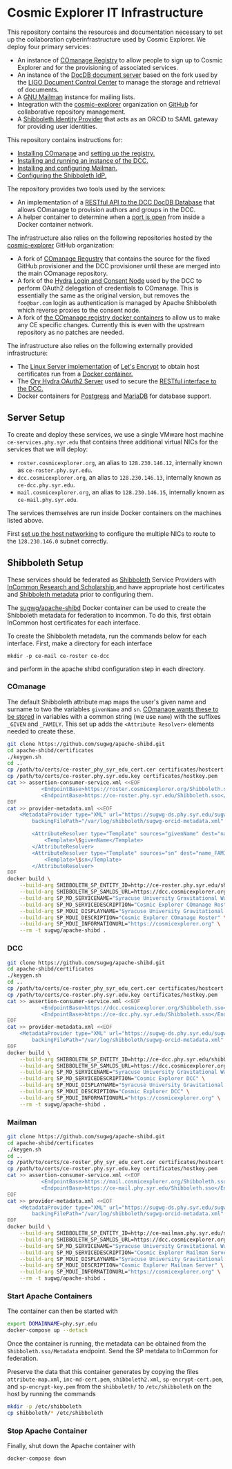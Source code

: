 # Cosmic Explorer IT Infrastructure

This repository contains the resources and documentation necessary to set up
the collaboration cyberinfrastructure used by Cosmic Explorer. We deploy four
primary services:

 * An instance of [COmanage Registry](https://www.internet2.edu/products-services/trust-identity/comanage/) to allow people to sign up to Cosmic Explorer and for the provisioning of associated services.
 * An instance of the [DocDB document server](http://docdb-v.sourceforge.net/) based on the fork used by the [LIGO Document Control Center](https://dcc.ligo.org/) to manage the storage and retrieval of documents.
 * A [GNU Mailman](https://list.org/) instance for mailing lists.
 * Integration with the [cosmic-explorer](https://github.com/cosmic-explorer) organization on [GitHub](https://github.com/) for collaborative repository management.
 * A [Shibboleth Identity Provider](https://www.shibboleth.net/products/identity-provider/) that acts as an ORCiD to SAML gateway for providing user identities.

This repository contains instructions for:

 * [Installing COmanage](https://github.com/cosmic-explorer/ce-it-infrastructure/blob/master/roster) and [setting up the registry.](https://github.com/cosmic-explorer/ce-it-infrastructure/blob/master/roster/doc)
 * [Installing and running an instance of the DCC.](https://github.com/cosmic-explorer/ce-it-infrastructure/blob/master/dcc)
 * [Installing and configuring Mailman.](https://github.com/cosmic-explorer/ce-it-infrastructure/blob/master/mail)
 * [Configuring the Shibboleth IdP.](https://github.com/duncan-brown/ce-it-infrastructure/tree/master/idp)

The repository provides two tools used by the services:

 * An implementation of a [RESTful API to the DCC DocDB Database](https://github.com/cosmic-explorer/ce-it-infrastructure/tree/master/rest-dcc) that allows COmanage to provision authors and groups in the DCC.
 * A helper container to determine when a [port is open](https://github.com/cosmic-explorer/ce-it-infrastructure/tree/master/wait-port) from inside a Docker container network.

The infrastructure also relies on the following repositories hosted by the [cosmic-explorer](https://github.com/cosmic-explorer) GitHub organization:

 * A fork of [COmanage Regustry](https://github.com/cosmic-explorer/comanage-registry) that contains the source for the fixed GitHub provisioner and the DCC provisioner until these are merged into the main COmanage repository.
 * A fork of the [Hydra Login and Consent Node](https://github.com/cosmic-explorer/hydra-login-consent-node) used by the DCC to perform OAuth2 delegation of credentials to COmanage. This is essentially the same as the original version, but removes the `foo@bar.com` login as authentication is managed by Apache Shibboleth which reverse proxies to the consent node.
 * A fork of [the COmanage registry docker containers](https://github.com/cosmic-explorer/comanage-registry-docker) to allow us to make any CE specific changes. Currently this is even with the upstream repository as no patches are needed.

The infrastructure also relies on the following externally provided infrastructure:

 * The [Linux Server implementation](https://github.com/linuxserver/docker-letsencrypt) of [Let's Encrypt](https://letsencrypt.org/) to obtain host certificates run from a [Docker container.](https://hub.docker.com/r/linuxserver/letsencrypt/)
 * The [Ory Hydra OAuth2 Server](https://github.com/ory/hydra) used to secure the [RESTful interface to the DCC.](https://github.com/cosmic-explorer/ce-it-infrastructure/tree/master/rest-dcc)
 * Docker containers for [Postgress](https://hub.docker.com/_/postgres) and [MariaDB](https://hub.docker.com/_/mariadb) for database support.

## Server Setup

To create and deploy these services, we use a single VMware host machine `ce-services.phy.syr.edu` that contains three additional virtual NICs for the services that we will deploy:

 * `roster.cosmicexplorer.org`, an alias to `128.230.146.12`, internally known as `ce-roster.phy.syr.edu`.
 * `dcc.cosmicexplorer.org`, an alias to `128.230.146.13`, internally known as `ce-dcc.phy.syr.edu`.
 * `mail.cosmicexplorer.org`, an alias to `128.230.146.15`, internally known as `ce-mail.phy.syr.edu`.

The services themselves are run inside Docker containers on the machines listed above.

First [set up the host networking](https://github.com/cosmic-explorer/ce-it-infrastructure/blob/master/etc/README.md) to configure the multiple NICs to route to the `128.230.146.0` subnet correctly.

## Shibboleth Setup

These services should be federated as [Shibboleth](https://www.internet2.edu/products-services/trust-identity/shibboleth/) Service Providers with [InCommon Research and Scholarship ](https://www.incommon.org/federation/research-and-scholarship/) and have appropriate host certificates and [Shibboleth metadata](https://spaces.at.internet2.edu/display/InCFederation/Research+and+Scholarship+for+SPs) prior to configuring them.

The [sugwg/apache-shibd](https://github.com/sugwg/apache-shibd) Docker container can be used to create the Shibboleth metadata for federation to incommon. To do this, first obtain InCommon host certificates for each interface.

To create the Shibboleth metadata, run the commands below for each interface. First, make a directory for each interface
```
mkdir -p ce-mail ce-roster ce-dcc
```
and perform in the apache shibd configuration step in each directory.

### COmanage

The default Shibboleth attribute map maps the user's given 
name and surname to two the variables `givenName` and `sn`. [COmanage wants these to be
stored](https://spaces.at.internet2.edu/display/COmanage/Consuming+External+Attributes+via+Web+Server+Environment+Variables#ConsumingExternalAttributesviaWebServerEnvironmentVariables-PopulatingDefaultValuesDuringEnrollment)
in variables with a common string (we use `name`) with the suffixes `_GIVEN` and `_FAMILY`.
This set up adds the `<Attribute Resolver>` elements needed to create these.

```sh
git clone https://github.com/sugwg/apache-shibd.git
cd apache-shibd/certificates
./keygen.sh
cd ..
cp /path/to/certs/ce-roster_phy_syr_edu_cert.cer certificates/hostcert.pem
cp /path/to/certs/ce-roster.phy.syr.edu.key certificates/hostkey.pem
cat >> assertion-consumer-service.xml <<EOF
	       <EndpointBase>https://roster.cosmicexplorer.org/Shibboleth.sso</EndpointBase>
           <EndpointBase>https://ce-roster.phy.syr.edu/Shibboleth.sso</EndpointBase>
EOF
cat >> provider-metadata.xml <<EOF
	<MetadataProvider type="XML" url="https://sugwg-ds.phy.syr.edu/sugwg-orcid-metadata.xml"
        backingFilePath="/var/log/shibboleth/sugwg-orcid-metadata.xml" reloadInterval="82800" legacyOrgNames="true"/>

        <AttributeResolver type="Template" sources="givenName" dest="name_GIVEN">
            <Template>\$givenName</Template>
        </AttributeResolver>
        <AttributeResolver type="Template" sources="sn" dest="name_FAMILY">
            <Template>\$sn</Template>
        </AttributeResolver>
EOF
docker build \
    --build-arg SHIBBOLETH_SP_ENTITY_ID=http://ce-roster.phy.syr.edu/shibboleth-sp \
    --build-arg SHIBBOLETH_SP_SAMLDS_URL=https://dcc.cosmicexplorer.org/shibboleth-ds/index.html \
    --build-arg SP_MD_SERVICENAME="Syracuse University Gravitational Wave Group - CE COmanage" \
    --build-arg SP_MD_SERVICEDESCRIPTION="Cosmic Explorer COmanage Roster" \
    --build-arg SP_MDUI_DISPLAYNAME="Syracuse University Gravitational Wave Group - CE COmanage" \
    --build-arg SP_MDUI_DESCRIPTION="Cosmic Explorer COmanage Roster" \
    --build-arg SP_MDUI_INFORMATIONURL="https://cosmicexplorer.org" \
    --rm -t sugwg/apache-shibd .
```

### DCC

```sh
git clone https://github.com/sugwg/apache-shibd.git
cd apache-shibd/certificates
./keygen.sh
cd ..
cp /path/to/certs/ce-roster_phy_syr_edu_cert.cer certificates/hostcert.pem
cp /path/to/certs/ce-roster.phy.syr.edu.key certificates/hostkey.pem
cat >> assertion-consumer-service.xml <<EOF
	       <EndpointBase>https://dcc.cosmicexplorer.org/Shibboleth.sso</EndpointBase>
           <EndpointBase>https://ce-dcc.phy.syr.edu/Shibboleth.sso</EndpointBase>
EOF
cat >> provider-metadata.xml <<EOF
	<MetadataProvider type="XML" url="https://sugwg-ds.phy.syr.edu/sugwg-orcid-metadata.xml"
        backingFilePath="/var/log/shibboleth/sugwg-orcid-metadata.xml" reloadInterval="82800" legacyOrgNames="true"/>
EOF
docker build \
    --build-arg SHIBBOLETH_SP_ENTITY_ID=http://ce-dcc.phy.syr.edu/shibboleth-sp \
    --build-arg SHIBBOLETH_SP_SAMLDS_URL=https://dcc.cosmicexplorer.org/shibboleth-ds/index.html \
    --build-arg SP_MD_SERVICENAME="Syracuse University Gravitational Wave Group - CE DCC" \
    --build-arg SP_MD_SERVICEDESCRIPTION="Cosmic Explorer DCC" \
    --build-arg SP_MDUI_DISPLAYNAME="Syracuse University Gravitational Wave Group - CE DCC" \
    --build-arg SP_MDUI_DESCRIPTION="Cosmic Explorer DCC" \
    --build-arg SP_MDUI_INFORMATIONURL="https://cosmicexplorer.org" \
    --rm -t sugwg/apache-shibd .
```
### Mailman

```sh
git clone https://github.com/sugwg/apache-shibd.git
cd apache-shibd/certificates
./keygen.sh
cd ..
cp /path/to/certs/ce-roster_phy_syr_edu_cert.cer certificates/hostcert.pem
cp /path/to/certs/ce-roster.phy.syr.edu.key certificates/hostkey.pem
cat >> assertion-consumer-service.xml <<EOF
           <EndpointBase>https://mail.cosmicexplorer.org/Shibboleth.sso</EndpointBase>
           <EndpointBase>https://ce-mail.phy.syr.edu/Shibboleth.sso</EndpointBase>
EOF
cat >> provider-metadata.xml <<EOF
	<MetadataProvider type="XML" url="https://sugwg-ds.phy.syr.edu/sugwg-orcid-metadata.xml"
        backingFilePath="/var/log/shibboleth/sugwg-orcid-metadata.xml" reloadInterval="82800" legacyOrgNames="true"/>
EOF
docker build \
    --build-arg SHIBBOLETH_SP_ENTITY_ID=http://ce-mailman.phy.syr.edu/shibboleth-sp \
    --build-arg SHIBBOLETH_SP_SAMLDS_URL=https://dcc.cosmicexplorer.org/shibboleth-ds/index.html \
    --build-arg SP_MD_SERVICENAME="Syracuse University Gravitational Wave Group - CE Mailman" \
    --build-arg SP_MD_SERVICEDESCRIPTION="Cosmic Explorer Mailman Server" \
    --build-arg SP_MDUI_DISPLAYNAME="Syracuse University Gravitational Wave Group - CE Mailman" \
    --build-arg SP_MDUI_DESCRIPTION="Cosmic Explorer Mailman Server" \
    --build-arg SP_MDUI_INFORMATIONURL="https://cosmicexplorer.org" \
    --rm -t sugwg/apache-shibd .
```

### Start Apache Containers

The container can then be started with
```sh
export DOMAINNAME=phy.syr.edu
docker-compose up --detach
```
Once the container is running, the metadata can be obtained from the `Shibboleth.sso/Metadata` endpoint. Send the SP metdata to InCommon for federation. 

Preserve the data that this container generates by copying the files `attribute-map.xml`, `inc-md-cert.pem`, `shibboleth2.xml`, `sp-encrypt-cert.pem`, and `sp-encrypt-key.pem` from the `shibboleth/` to `/etc/shibboleth` on the host by running the commands
```sh
mkdir -p /etc/shibboleth
cp shibboleth/* /etc/shibboleth
```

### Stop Apache Container

Finally, shut down the Apache container with
```sh
docker-compose down
```
